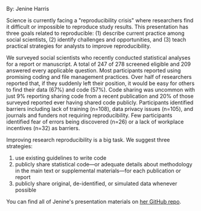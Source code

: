 By: Jenine Harris

Science is currently facing a "reproducibility crisis" where researchers find it difficult or impossible to reproduce study results. This presentation has three goals related to reproducible: (1) describe current practice among social scientists, (2) identify challenges and opportunities, and (3) teach practical strategies for analysts to improve reproducibility.

We surveyed social scientists who recently conducted statistical analyses for a report or manuscript. A total of 247 of 278 screened eligible and 209 answered every applicable question. Most participants reported using promising coding and file management practices. Over half of researchers reported that, if they suddenly left their position, it would be easy for others to find their data (67%) and code (57%). Code sharing was uncommon with just 9% reporting sharing code from a recent publication and 20% of those surveyed reported ever having shared code publicly. Participants identified barriers including lack of training (n=108), data privacy issues (n=105), and journals and funders not requiring reproducibility. Few participants identified fear of errors being discovered (n=26) or a lack of workplace incentives (n=32) as barriers.

Improving research reproducibility is a big task. We suggest three strategies:
1. use existing guidelines to write code
2. publicly share statistical code—or adequate details about methodology in the main text or supplemental materials—for each publication or report
3. publicly share original, de-identified, or simulated data whenever possible

You can find all of Jenine's presentation materials on [her GitHub repo](https://github.com/jenineharris/stl_rug_08072019).
